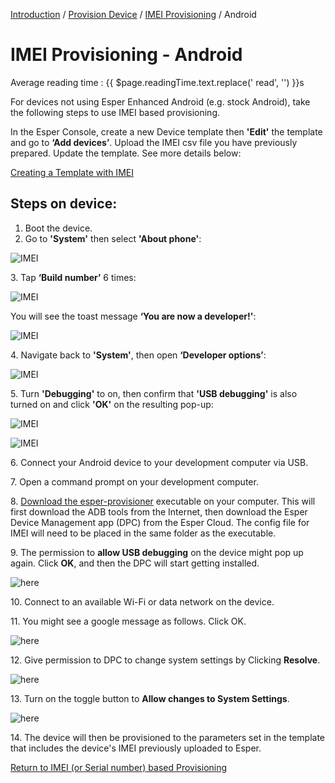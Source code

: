 [Introduction](../../../../console.md) / [Provision Device](../../index.md) / [IMEI Provisioning](../index.md) / Android
# IMEI Provisioning - Android
<div class="avg-reading-time" style="margin-top: 0rem;">Average reading time : {{ $page.readingTime.text.replace(' read', '') }}s</div>

For devices not using Esper Enhanced Android (e.g. stock Android), take the following steps to use IMEI based provisioning.

In the Esper Console, create a new Device template then **'Edit'** the template and go to **‘Add devices’**. Upload the IMEI csv file you have previously prepared. Update the template. See more details below:

[Creating a Template with IMEI](../../../device-template/imei-provisioning-template/index.md)

## Steps on device:

1.  Boot the device.
2.  Go to **'System'** then select **'About phone'**:

![IMEI](../../../../assets/OLD_DASHBOARD/2_IMEI.png)

3\. Tap **‘Build number’** 6 times:

![IMEI](../../../../assets/OLD_DASHBOARD/3_IMEI.png)

You will see the toast message **‘You are now a developer!'**:

![IMEI](../../../../assets/OLD_DASHBOARD/4_IMEI.png)

4\. Navigate back to **'System'**, then open **‘Developer options’**:

![IMEI](../../../../assets/OLD_DASHBOARD/5_IMEI.png)

5\. Turn **'Debugging'** to on, then confirm that **'USB debugging'** is also turned on and click **'OK'** on the resulting pop-up:

![IMEI](../../../../assets/OLD_DASHBOARD/6_IMEI.png)

![IMEI](../../../../assets/OLD_DASHBOARD/7_IMEI.png)

6\. Connect your Android device to your development computer via USB.

7\. Open a command prompt on your development computer.

8\. [Download the esper-provisioner](../../adb-provisioning/downloadexecutable.md) executable on your computer. This will first download the ADB tools from the Internet, then download the Esper Device Management app (DPC) from the Esper Cloud. The config file for IMEI will need to be placed in the same folder as the executable.

9\. The permission to **allow USB debugging** on the device might pop up again. Click **OK**, and then the DPC will start getting installed.

![here](../../../images/5_ADB.png)

10\. Connect to an available Wi-Fi or data network on the device.

11\. You might see a google message as follows. Click OK.

![here](../../../images/9_PD.png)

12\. Give permission to DPC to change system settings by Clicking **Resolve**.

![here](../../../images/10_PD.png)

13\. Turn on the toggle button to **Allow changes to System Settings**.

![here](../../../images/11_PD.png)

14\. The device will then be provisioned to the parameters set in the template that includes the device's IMEI previously uploaded to Esper.

[Return to IMEI (or Serial number) based Provisioning](../index.md)
